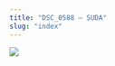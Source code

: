 ```yaml
---
title: "DSC_0588 – SUDA"
slug: "index"
---
```


[![](/wp-content/2015/05/DSC_0588-300x201.jpg)](/wp-content/2015/05/DSC_0588.jpg)